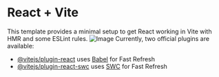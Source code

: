 # React + Vite

This template provides a minimal setup to get React working in Vite with HMR and some ESLint rules.
![Image](https://github.com/user-attachments/assets/06a003b5-4fbb-4e9d-af75-65388145ed88)
Currently, two official plugins are available:

- [@vitejs/plugin-react](https://github.com/vitejs/vite-plugin-react/blob/main/packages/plugin-react/README.md) uses [Babel](https://babeljs.io/) for Fast Refresh
- [@vitejs/plugin-react-swc](https://github.com/vitejs/vite-plugin-react-swc) uses [SWC](https://swc.rs/) for Fast Refresh

